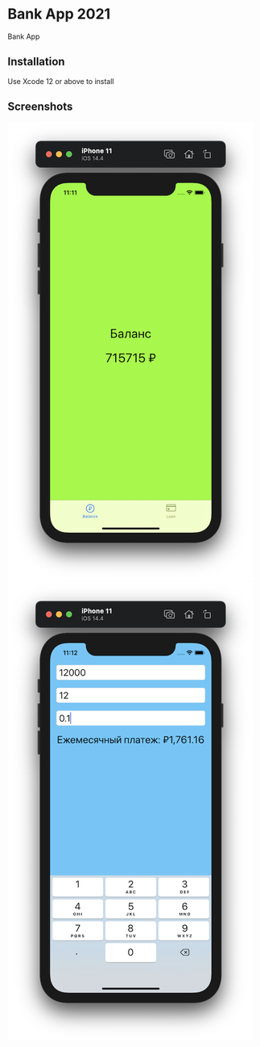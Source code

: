 # Bank App 2021

Bank App 

## Installation

Use Xcode 12 or above to install

## Screenshots

![Balance Screen](https://github.com/MedvedevSS/BankApp-2021/blob/main/BankApp%202021/Screenshots/Screenshot01.png?raw=true)
![Loan Screen](https://github.com/MedvedevSS/BankApp-2021/blob/main/BankApp%202021/Screenshots/Screenshot02.png?raw=true)
